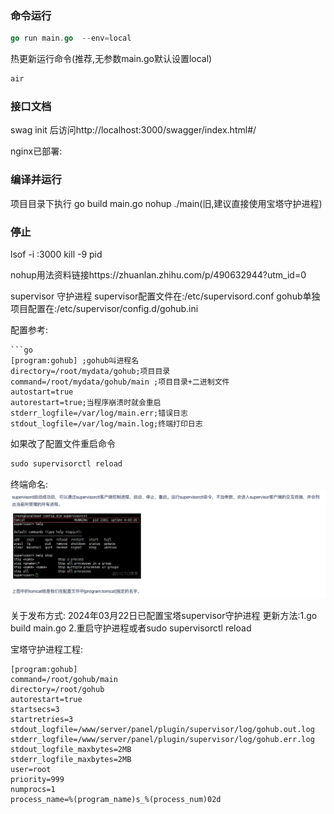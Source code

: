 ### 命令运行
```go
go run main.go  --env=local
```
热更新运行命令(推荐,无参数main.go默认设置local)
```go
air
```
### 接口文档

swag init 后访问http://localhost:3000/swagger/index.html#/



nginx已部署:
### 编译并运行
项目目录下执行
go build main.go
nohup ./main(旧,建议直接使用宝塔守护进程)

### 停止
lsof -i :3000
kill -9 pid


nohup用法资料链接https://zhuanlan.zhihu.com/p/490632944?utm_id=0


supervisor 守护进程
supervisor配置文件在:/etc/supervisord.conf
gohub单独项目配置在:/etc/supervisor/config.d/gohub.ini


配置参考:
```
```go
[program:gohub] ;gohub叫进程名
directory=/root/mydata/gohub;项目目录
command=/root/mydata/gohub/main ;项目目录+二进制文件
autostart=true 
autorestart=true;当程序崩溃时就会重启
stderr_logfile=/var/log/main.err;错误日志
stdout_logfile=/var/log/main.log;终端打印日志 
```
如果改了配置文件重启命令
```go
sudo supervisorctl reload
```
终端命名:
![img.png](img.png)

关于发布方式:
2024年03月22日已配置宝塔supervisor守护进程
更新方法:1.go build main.go 2.重启守护进程或者sudo supervisorctl reload

宝塔守护进程工程:
```
[program:gohub]
command=/root/gohub/main
directory=/root/gohub
autorestart=true
startsecs=3
startretries=3
stdout_logfile=/www/server/panel/plugin/supervisor/log/gohub.out.log
stderr_logfile=/www/server/panel/plugin/supervisor/log/gohub.err.log
stdout_logfile_maxbytes=2MB
stderr_logfile_maxbytes=2MB
user=root
priority=999
numprocs=1
process_name=%(program_name)s_%(process_num)02d
```
